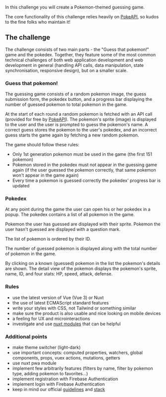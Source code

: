 In this challenge you will create a Pokemon-themed guessing game.

The core functionality of this challenge relies heavily on [PokeAPI](https://pokeapi.co/), so kudos to the fine folks who maintain it!

## The challenge

The challenge consists of two main parts - the "Guess that pokemon!" game and the pokedex. Together, they feature some of the most common technical challenges of both web application development and web development in general (handling API calls, data manipulation, state synchronisation, responsive design), but on a smaller scale.

### Guess that pokemon!

The guessing game consists of a random pokemon image, the guess submission form, the pokedex button, and a progress bar displaying the number of guessed pokemon to total pokemon in the game.

At the start of each round a random pokemon is fetched with an API call (provided for free by [PokeAPI](https://pokeapi.co/)). The pokemon's sprite (image) is displayed to the user and the user is prompted to guess the pokemon's name. A correct guess stores the pokemon to the user's pokedex, and an incorrect guess starts the game again by fetching a new random pokemon.

The game should follow these rules:

- Only 1st generation pokemon must be used in the game (the first 151 pokemon)
- Pokemon stored in the pokedex must not appear in the guessing game again (if the user guessed the pokemon correctly, that same pokemon won't appear in the game again)
- Every time a pokemon is guessed correctly the pokedex' progress bar is updated

### Pokedex

At any point during the game the user can open his or her pokedex in a popup. The pokedex contains a list of all pokemon in the game.

Pokemon the user has guessed are displayed with their sprite. Pokemon the user hasn't guessed are displayed with a question mark.

The list of pokemon is ordered by their ID.

The number of guessed pokemon is displayed along with the total number of pokemon in the game.

By clicking on a known (guessed) pokemon in the list the pokemon's details are shown. The detail view of the pokemon displays the pokemon's sprite, name, ID, and four stats: HP, speed, attack, defense.

### Rules

- use the latest version of Vue (Vue 3) or Nuxt
- the use of latest ECMAScript standard features
- write your styles with CSS, not Tailwind or something similar
- make sure the product is also usable and nice looking on mobile devices
- a feeling for UX and microinteractions
- investigate and use [nuxt modules](https://github.com/nuxt-community/awesome-nuxt) that can be helpful

### Additional points

- make theme switcher (light-dark)
- use important concepts: computed properties, watchers, global components, props, vuex actions, mutations, getters
- use nuxt pwa module
- implement few arbitrarily features (filters by name, filter by pokemon type, adding pokemon to favorites...)
- implement registration with Firebase Authentication
- implement login with Firebase Authentication
- keep in mind our official [guidelines](https://confluence.barrage.net/display/BD/Guidelines) and [stack](https://confluence.barrage.net/display/BD/Framework+and+Stack)
